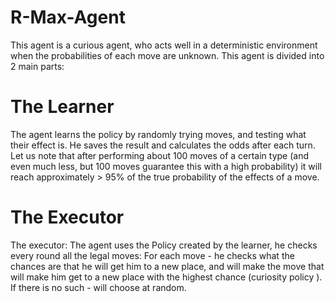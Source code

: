 # R-Max-Agent

This agent is a curious agent, who acts well in a deterministic environment when the probabilities of each move are unknown. This agent is divided into 2 main parts:
# The Learner
The agent learns the policy by randomly trying moves, and testing what their effect is. He saves the result and calculates the odds after each turn.
Let us note that after performing about 100 moves of a certain type (and even much less, but 100 moves guarantee this with a high probability) it will reach approximately > 95% of the true probability of the effects of a move.

# The Executor
The executor: The agent uses the Policy created by the learner, he checks every round all the legal moves: For each move - he checks what the chances are that he will get him to a new place, and will make the move that will make him get to a new place with the highest chance (curiosity policy ). If there is no such - will choose at random.
